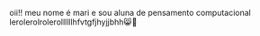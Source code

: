 oii!! meu nome é mari e sou aluna de pensamento computacional lerolerolrolerollllllhfvtgfjhyjjbhh😸👤
